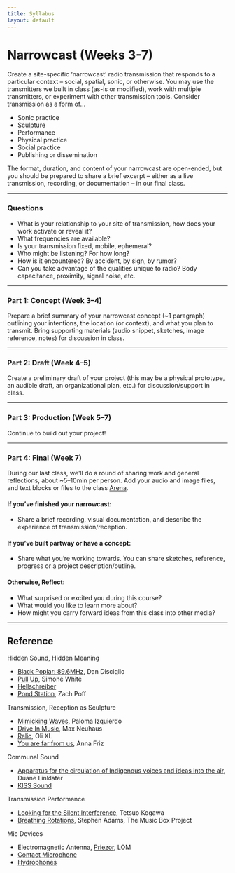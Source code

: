 ```yaml
---
title: Syllabus
layout: default
---
```


# Narrowcast (Weeks 3-7)

Create a site-specific ‘narrowcast’ radio transmission that responds to a particular context – social, spatial, sonic, or otherwise. You may use the transmitters we built in class (as-is or modified), work with multiple transmitters, or experiment with other transmission tools. Consider transmission as a form of…

- Sonic practice
- Sculpture
- Performance
- Physical practice
- Social practice
- Publishing or dissemination

The format, duration, and content of your narrowcast are open-ended, but you should be prepared to share a brief excerpt – either as a live transmission, recording, or documentation – in our final class.

---

### Questions

- What is your relationship to your site of transmission, how does your work activate or reveal it?
- What frequencies are available?
- Is your transmission fixed, mobile, ephemeral? 
- Who might be listening? For how long?
- How is it encountered? By accident, by sign, by rumor?
- Can you take advantage of the qualities unique to radio? Body capacitance, proximity, signal noise, etc.

---

### Part 1: Concept (Week 3–4)

Prepare a brief summary of your narrowcast concept (~1 paragraph) outlining your intentions, the location (or context), and what you plan to transmit. Bring supporting materials (audio snippet, sketches, image reference, notes) for discussion in class.

--- 

### Part 2: Draft (Week 4–5)

Create a preliminary draft of your project (this may be a physical prototype, an audible draft, an organizational plan, etc.) for discussion/support in class.

---

### Part 3: Production (Week 5–7)

Continue to build out your project!

---

### Part 4: Final (Week 7)

During our last class, we'll do a round of sharing work and general reflections, about ~5–10min per person. Add your audio and image files, and text blocks or files to the class [Arena](https://www.are.na/radio-radius/radio-radius-narrowcast).

#### If you’ve finished your narrowcast:
- Share a brief recording, visual documentation, and describe the experience of transmission/reception.

#### If you’ve built partway or have a concept: 
- Share what you’re working towards. You can share sketches, reference, progress or a project description/outline.

#### Otherwise, Reflect:
- What surprised or excited you during this course?
- What would you like to learn more about?
- How might you carry forward ideas from this class into other media?

---

## Reference

Hidden Sound, Hidden Meaning
- [Black Poplar: 89.6MHz](https://danndisciglio.com/black-poplar-896-mhz), Dan Disciglio
- [Pull Up](https://vol3.temporaryliveness.org/), Simone White
- [Hellschreiber](https://en.wikipedia.org/wiki/Hellschreiber)
- [Pond Station](https://zachpoff.com/artwork/pondstation/), Zach Poff

Transmission, Reception as Sculpture
- [Mimicking Waves](https://palomita.studio/antennas.html), Paloma Izquierdo
- [Drive In Music](https://www.are.na/block/35894399), Max Neuhaus
- [Relic](https://www.are.na/block/2899079), Oli XL
- [You are far from us](https://nicelittlestatic.com/sound-radio-artworks/you-are-far-from-us/), Anna Friz

Communal Sound
- [Apparatus for the circulation of Indigenous voices and ideas into the air](https://westernfront.ca/archives/get/ca_occurrences/1766), Duane Linklater
- [KISS Sound](https://www.youtube.com/watch?v=LIZpE1RBHjM&t=58s)

Transmission Performance
- [Looking for the Silent Interference](https://www.youtube.com/watch?v=7-bZ9PwUwMQ), Tetsuo Kogawa
- [Breathing Rotations](http://radia.fm/2025/04/show-1045-breathing-rotations-in-the-imaginary-radio-station-by-stephen-adams-with-the-music-box-project-diffusion/), Stephen Adams, The Music Box Project

Mic Devices
- Electromagnetic Antenna, [Priezor](https://store.lom.audio/products/priezor?variant=5859618062368), LOM
- [Contact Microphone](https://en.wikipedia.org/wiki/Contact_microphone)
- [Hydrophones](https://en.wikipedia.org/wiki/Hydrophone)

